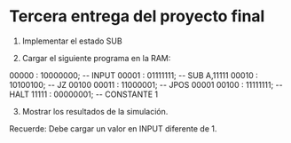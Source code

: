 # Tercera entrega del proyecto final

1. Implementar el estado SUB

2. Cargar el siguiente programa en la RAM:

00000 : 10000000; -- INPUT
00001 : 01111111; -- SUB A,11111
00010 : 10100100; -- JZ 00100
00011 : 11000001; -- JPOS 00001
00100 : 11111111; -- HALT
11111 : 00000001; -- CONSTANTE 1 


3. Mostrar los resultados de la simulación.

Recuerde:
Debe cargar un valor en INPUT diferente de 1.


